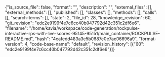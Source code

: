 {"is_source_file": false, "format": "", "description": "", "external_files": [], "external_methods": [], "published": [], "classes": [], "methods": [], "calls": [], "search-terms": [], "state": 2, "file_id": 28, "knowledge_revision": 60, "git_revision": "edc2e9199f4e7c6cc40b047792d42c351c2df6e6", "filename": "/home/kavia/workspace/code-generation/rockpulse-interactive-rps-with-live-scores-95145-95151/main_container/ROCKPULSE-README.md", "hash": "4cafedd483a3e5b0687c0e7ae06696a9", "format-version": 4, "code-base-name": "default", "revision_history": [{"60": "edc2e9199f4e7c6cc40b047792d42c351c2df6e6"}]}